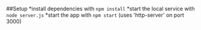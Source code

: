 ##Setup
*install dependencies with `npm install`
*start the local service with `node server.js`
*start the app with `npm start` (uses 'http-server' on port 3000)
